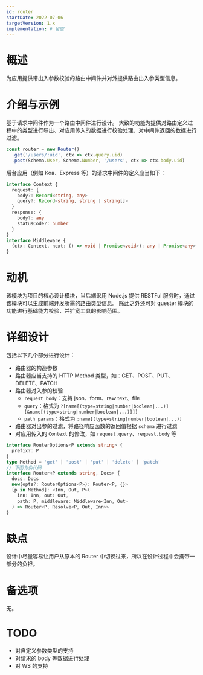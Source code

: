 ```yaml
---
id: router
startDate: 2022-07-06
targetVersion: 1.x
implementation: # 留空
---
```


# 概述

为应用提供带出入参数校验的路由中间件并对外提供路由出入参类型信息。

# 介绍与示例

基于请求中间件作为一个路由中间件进行设计。
大致的功能为提供对路由定义过程中的类型进行导出、对应用传入的数据进行校验处理、对中间件返回的数据进行过滤。

```ts
const router = new Router()
  .get('/users/:uid', ctx => ctx.query.uid)
  .post(Schema.User, Schema.Number, '/users', ctx => ctx.body.uid)
```

后台应用（例如 Koa、Express 等）的请求中间件的定义应当如下：
```ts
interface Context {
  request: {
    body?: Record<string, any>
    query?: Record<string, string | string[]>
  }
  response: {
    body?: any
    statusCode?: number
  }
}
interface Middleware {
  (ctx: Context, next: () => void | Promise<void>): any | Promise<any>
}
```

# 动机

该模块为项目的核心设计模块，当后端采用 Node.js 提供 RESTFul 服务时，通过该模块可以生成前端开发所需的路由类型信息。
除此之外还可对 quester 模块的功能进行基础能力校验，并扩宽工具的影响范围。

# 详细设计

包括以下几个部分进行设计：
* 路由器的构造参数
* 路由器应当支持的 HTTP Method 类型，如：GET、POST、PUT、DELETE、PATCH
* 路由器对入参的校验
  * `request body`：支持 json、form、raw text、file
  * `query`：格式为 `?[name[(type=string|number|boolean|...)][&name[(type=string|number|boolean|...)]]]`
  * `path params`：格式为 `:name[(type=string|number|boolean|...)]`
* 路由器对出参的过滤，将路径响应函数的返回值根据 `schema` 进行过滤
* 对应用传入的 `Context` 的修改，如 `request.query`、`request.body` 等

```ts
interface RouterOptions<P extends string> {
  prefix?: P
}
type Method = 'get' | 'post' | 'put' | 'delete' | 'patch'
// 下面为伪代码
interface Router<P extends string, Docs> {
  docs: Docs
  new(opts?: RouterOptions<P>): Router<P, {}>
  [p in Method]: <Inn, Out, P>(
    inn: Inn, out: Out,
    path: P, middleware: Middleware<Inn, Out>
  ) => Router<P, Resolve<P, Out, Inn>>
}
```

# 缺点

设计中尽量容易让用户从原本的 Router 中切换过来，所以在设计过程中会携带一部分的负担。

# 备选项

无。

# TODO

* 对自定义参数类型的支持
* 对请求的 body 等数据进行处理
* 对 WS 的支持
